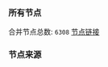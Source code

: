 ### 所有节点
合并节点总数: `6308`
[节点链接](https://github.com/rzhy1/33/raw/master/sub/sub_merge_base64.txt)

### 节点来源
